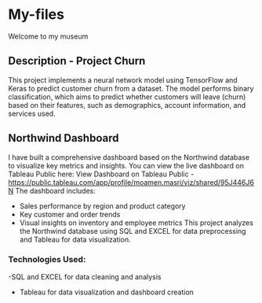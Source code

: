 # My-files
Welcome to my museum
## Description - Project Churn 
This project implements a neural network model using TensorFlow and Keras to predict customer churn from a dataset. 
The model performs binary classification, which aims to predict whether customers will leave (churn) based on their features,
such as demographics, account information, and services used.

## Northwind Dashboard
I have built a comprehensive dashboard based on the Northwind database to visualize key metrics and insights.
You can view the live dashboard on Tableau Public here:
View Dashboard on Tableau Public - https://public.tableau.com/app/profile/moamen.masri/viz/shared/95J446J6N
The dashboard includes:
- Sales performance by region and product category
- Key customer and order trends
- Visual insights on inventory and employee metrics
This project analyzes the Northwind database using SQL and EXCEL for data preprocessing and Tableau for data visualization.
### Technologies Used:
-SQL and EXCEL for data cleaning and analysis
- Tableau for data visualization and dashboard creation
